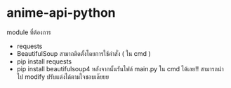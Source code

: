 # anime-api-python
module ที่ต้องการ
  - requests
  - BeautifulSoup
สามาถติดตั้งโดยการใช้คำสั่ง ( ใน cmd )
  - pip install requests
  - pip install beautifulsoup4
หลังจากนั้นรันไฟล์ main.py ใน cmd ได้เลย!!
สามารถนำไป modify ปรับแต่งได้ตามใจชอบเล๊ยยย
